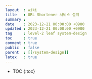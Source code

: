 ```yaml
---
layout  : wiki
title   : URL Shortener 서비스 설계
summary :
date    : 2023-12-21 00:00:00 +0900
updated : 2023-12-21 00:00:00 +0900
tag     : level-2 leaf system-design
toc     : true
comment : true
public  : false
parent  : [[/system-design]]
latex   : true
---
```

* TOC
{:toc}

